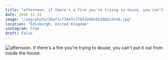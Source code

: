 ```yaml
---
title: "afternoon. if there's a fire you're trying to douse, you can't put it out from inside the house."
date: 2016-12-31
image: "/img/photo/26af1cf344fc77b63dd8e5b1682c9346.jpg"
location: "Edinburgh, United Kingdom"
instagram: true
draft: false
---
```


![afternoon. if there's a fire you're trying to douse, you can't put it out from inside the house.](/img/photo/26af1cf344fc77b63dd8e5b1682c9346.jpg)
